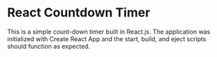 # React Countdown Timer

This is a simple count-down timer built in React.js.
The application was initialized with Create React App and the start, build, and eject scripts should function as expected.
